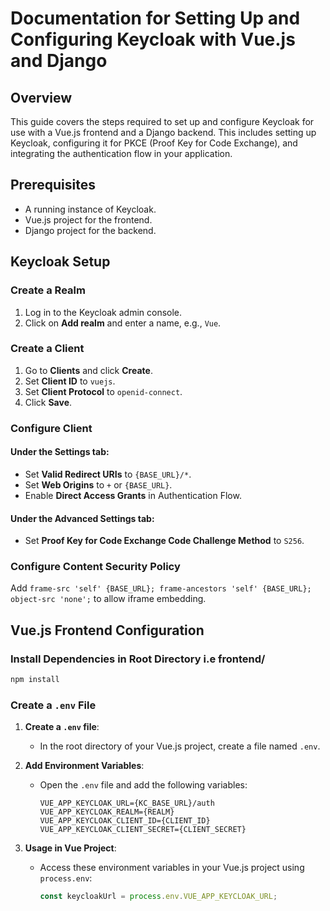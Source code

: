 # Documentation for Setting Up and Configuring Keycloak with Vue.js and Django

## Overview
This guide covers the steps required to set up and configure Keycloak for use with a Vue.js frontend and a Django backend. This includes setting up Keycloak, configuring it for PKCE (Proof Key for Code Exchange), and integrating the authentication flow in your application.

## Prerequisites
- A running instance of Keycloak.
- Vue.js project for the frontend.
- Django project for the backend.

## Keycloak Setup

### Create a Realm
1. Log in to the Keycloak admin console.
2. Click on **Add realm** and enter a name, e.g., `Vue`.

### Create a Client
1. Go to **Clients** and click **Create**.
2. Set **Client ID** to `vuejs`.
3. Set **Client Protocol** to `openid-connect`.
5. Click **Save**.

### Configure Client
#### Under the **Settings** tab:
- Set **Valid Redirect URIs** to `{BASE_URL}/*`.
- Set **Web Origins** to `+` or `{BASE_URL}`.
- Enable **Direct Access Grants** in Authentication Flow.

#### Under the **Advanced Settings** tab:
- Set **Proof Key for Code Exchange Code Challenge Method** to `S256`.

### Configure Content Security Policy
Add `frame-src 'self' {BASE_URL}; frame-ancestors 'self' {BASE_URL}; object-src 'none';` to allow iframe embedding.

## Vue.js Frontend Configuration

### Install Dependencies in Root Directory i.e frontend/
```sh
npm install
```

### Create a `.env` File

1. **Create a `.env` file**:
   - In the root directory of your Vue.js project, create a file named `.env`.

2. **Add Environment Variables**:
   - Open the `.env` file and add the following variables:
     ```plaintext
     VUE_APP_KEYCLOAK_URL={KC_BASE_URL}/auth
     VUE_APP_KEYCLOAK_REALM={REALM}
     VUE_APP_KEYCLOAK_CLIENT_ID={CLIENT_ID}
     VUE_APP_KEYCLOAK_CLIENT_SECRET={CLIENT_SECRET}
     ```

3. **Usage in Vue Project**:
   - Access these environment variables in your Vue.js project using `process.env`:
     ```javascript
     const keycloakUrl = process.env.VUE_APP_KEYCLOAK_URL;
     ```
